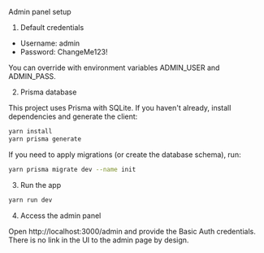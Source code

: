 Admin panel setup

1) Default credentials

- Username: admin
- Password: ChangeMe123!

You can override with environment variables ADMIN_USER and ADMIN_PASS.

2) Prisma database

This project uses Prisma with SQLite. If you haven't already, install dependencies and generate the client:

```bash
yarn install
yarn prisma generate
```

If you need to apply migrations (or create the database schema), run:

```bash
yarn prisma migrate dev --name init
```

3) Run the app

```bash
yarn run dev
```

4) Access the admin panel

Open http://localhost:3000/admin and provide the Basic Auth credentials. There is no link in the UI to the admin page by design.
